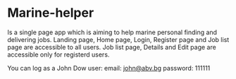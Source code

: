 # Marine-helper
Is a single page app which is aiming to help marine personal finding and delivering jobs.
Landing page, Home page, Login, Register page and Job list page are accessible to all users.
Job list page, Details and Edit page are accessible only for registerd users.

You can log as a John Dow user:
email: john@abv.bg
password: 111111
